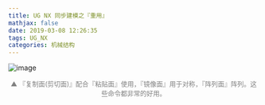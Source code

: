 ```yaml
---
title: UG NX 同步建模之『重用』
mathjax: false
date: 2019-03-08 12:26:35
tags: UG_NX
categories: 机械结构
---
```


![image](https://wx4.sinaimg.cn/large/006mcMYXgy1g0v9z6x9d6j30bi0f00ub.jpg)

<!--more-->

<div style="font-size:13px;color:gray;text-align:center">▲ 『复制面(剪切面)』配合『粘贴面』使用，『镜像面』用于对称，『阵列面』阵列。这些命令都非常的好用。
